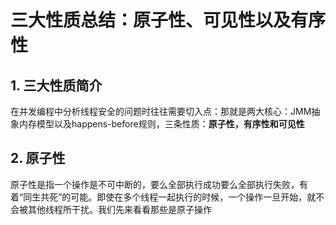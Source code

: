 # 三大性质总结：原子性、可见性以及有序性

## 1. 三大性质简介

在并发编程中分析线程安全的问题时往往需要切入点：那就是两大核心：JMM抽象内存模型以及happens-before规则，三条性质：**原子性，有序性和可见性**

## 2. 原子性

原子性是指一个操作是不可中断的，要么全部执行成功要么全部执行失败，有着“同生共死”的可能。即使在多个线程一起执行的时候，一个操作一旦开始，就不会被其他线程所干扰。我们先来看看那些是原子操作